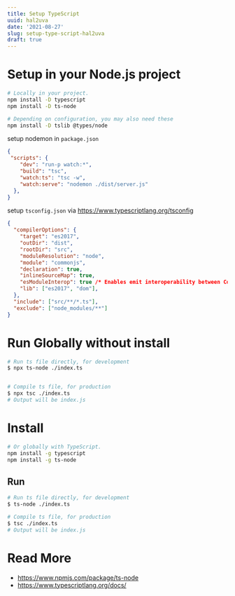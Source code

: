 ```yaml
---
title: Setup TypeScript
uuid: hal2uva
date: '2021-08-27'
slug: setup-type-script-hal2uva
draft: true
---
```


# Setup in your Node.js project

```bash
# Locally in your project.
npm install -D typescript
npm install -D ts-node

# Depending on configuration, you may also need these
npm install -D tslib @types/node
```

setup nodemon in `package.json`

```json
{
 "scripts": {
    "dev": "run-p watch:*",
    "build": "tsc",
    "watch:ts": "tsc -w",
    "watch:serve": "nodemon ./dist/server.js"
  },
}
```

setup `tsconfig.json` via https://www.typescriptlang.org/tsconfig

```json
{
  "compilerOptions": {
    "target": "es2017",
    "outDir": "dist",
    "rootDir": "src",
    "moduleResolution": "node",
    "module": "commonjs",
    "declaration": true,
    "inlineSourceMap": true,
    "esModuleInterop": true /* Enables emit interoperability between CommonJS and ES Modules via creation of namespace objects for all imports. Implies 'allowSyntheticDefaultImports'. */,
    "lib": ["es2017", "dom"],
  },
  "include": ["src/**/*.ts"],
  "exclude": ["node_modules/**"]
}
```

# Run Globally without install

```bash
# Run ts file directly, for development
$ npx ts-node ./index.ts


# Compile ts file, for production
$ npx tsc ./index.ts
# Output will be index.js
```

# Install

```bash
# Or globally with TypeScript.
npm install -g typescript
npm install -g ts-node
```

## Run

```bash
# Run ts file directly, for development
$ ts-node ./index.ts

# Compile ts file, for production
$ tsc ./index.ts
# Output will be index.js
```

# Read More
- https://www.npmjs.com/package/ts-node
- https://www.typescriptlang.org/docs/
